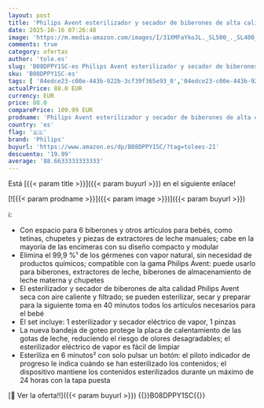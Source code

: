 ```yaml
---
layout: post
title: 'Philips Avent esterilizador y secador de biberones de alta calidad  elimina el 99 9% de las bacterias  sin productos químicos  capacidad para 6 biberones/tetinas/accesorios  modelo SCF293/00'
date: 2025-10-16 07:26:48
image: 'https://m.media-amazon.com/images/I/31XMFaYkoJL._SL500_._SL400_.jpg'
comments: true
category: ofertas
author: 'tole.es'
slug: 'B08DPPY1SC-es Philips Avent esterilizador y secador de biberones de alta...'
sku: 'B08DPPY1SC-es'
tags: [ '04edce23-c00e-443b-922b-3cf39f365e93_0','04edce23-c00e-443b-922b-3cf39f365e93_1701','04edce23-c00e-443b-922b-3cf39f365e93_3501','04edce23-c00e-443b-922b-3cf39f365e93_4001','04edce23-c00e-443b-922b-3cf39f365e93_6101','04edce23-c00e-443b-922b-3cf39f365e93_8001','7872eacb-4efa-4779-8ec7-10292db980ef_0','Arborist Merchandising Root','Bebé','Biberones y accesorios','Custom Stores','Esterilizadores de biberón','Feeding','Feeding_Philips','Lactancia y alimentación','Los favoritos de los clientes: Bebé','Philips','Philips Avent PBDD','Self Service','Special Features Stores','Vuelta al cole','avent','biberones','philips','🇪🇸', ]
actualPrice: 88.0 EUR
currency: EUR
price: 88.0
comparePrice: 109.99 EUR
prodname: 'Philips Avent esterilizador y secador de biberones de alta calidad  elimina el 99 9% de las bacterias  sin productos químicos  capacidad para 6 biberones/tetinas/accesorios  modelo SCF293/00'
country: 'es'
flag: '🇪🇸'
brand: 'Philips'
buyurl: 'https://www.amazon.es/dp/B08DPPY1SC/?tag=tolees-21'
descuento: '19.99'
average: '88.6633333333333'
---
```


Está [{{< param title >}}]({{< param buyurl >}}) en el siguiente enlace!

[![{{< param prodname >}}]({{< param image >}})]({{< param buyurl >}})

ℹ️:

- Con espacio para 6 biberones y otros artículos para bebés, como tetinas, chupetes y piezas de extractores de leche manuales; cabe en la mayoría de las encimeras con su diseño compacto y modular
- Elimina el 99,9 %¹ de los gérmenes con vapor natural, sin necesidad de productos químicos; compatible con la gama Philips Avent: puede usarlo para biberones, extractores de leche, biberones de almacenamiento de leche materna y chupetes
- El esterilizador y secador de biberones de alta calidad Philips Avent seca con aire caliente y filtrado; se pueden esterilizar, secar y preparar para la siguiente toma en 40 minutos todos los artículos necesarios para el bebé
- El set incluye: 1 esterilizador y secador eléctrico de vapor, 1 pinzas
- La nueva bandeja de goteo protege la placa de calentamiento de las gotas de leche, reduciendo el riesgo de olores desagradables; el esterilizador eléctrico de vapor es fácil de limpiar
- Esteriliza en 6 minutos² con solo pulsar un botón: el piloto indicador de progreso le indica cuándo se han esterilizado los contenidos; el dispositivo mantiene los contenidos esterilizados durante un máximo de 24 horas con la tapa puesta

[🛒 Ver la oferta!!]({{< param buyurl >}})
{{<world>}}B08DPPY1SC{{</world>}}
